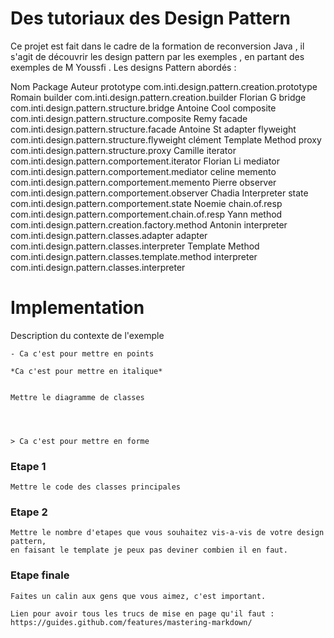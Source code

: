 # Des tutoriaux des Design Pattern 

  Ce projet est fait dans le cadre de la formation de reconversion Java ,
   il s'agit de découvrir les design pattern par les exemples , en partant des exemples de M Youssfi .
Les designs Pattern abordés : 

Nom                 Package                                             Auteur
prototype                   com.inti.design.pattern.creation.prototype		    Romain
builder                     com.inti.design.pattern.creation.builder		    Florian G
bridge                       com.inti.design.pattern.structure.bridge		    Antoine Cool
composite                    com.inti.design.pattern.structure.composite 	    Remy
facade                      com.inti.design.pattern.structure.facade		    Antoine  St  adapter
flyweight                    com.inti.design.pattern.structure.flyweight		    clément  Template Method
proxy                       com.inti.design.pattern.structure.proxy			    Camille
iterator                    com.inti.design.pattern.comportement.iterator	    Florian Li
mediator                    com.inti.design.pattern.comportement.mediator	            celine
memento                    com.inti.design.pattern.comportement.memento	            Pierre
observer                    com.inti.design.pattern.comportement.observer	            Chadia  Interpreter
state                        com.inti.design.pattern.comportement.state			        Noemie
chain.of.resp                   com.inti.design.pattern.comportement.chain.of.resp      Yann
method                      com.inti.design.pattern.creation.factory.method		Antonin 
 interpreter                   com.inti.design.pattern.classes.adapter
 adapter                     com.inti.design.pattern.classes.interpreter
 Template Method                  com.inti.design.pattern.classes.template.method
   interpreter                   com.inti.design.pattern.classes.interpreter
# Implementation

Description du contexte de l'exemple


    - Ca c'est pour mettre en points

    *Ca c'est pour mettre en italique*


    Mettre le diagramme de classes




    > Ca c'est pour mettre en forme

### Etape 1

    Mettre le code des classes principales

### Etape 2


    Mettre le nombre d'etapes que vous souhaitez vis-a-vis de votre design pattern, 
    en faisant le template je peux pas deviner combien il en faut.


### Etape finale

    Faites un calin aux gens que vous aimez, c'est important.

    Lien pour avoir tous les trucs de mise en page qu'il faut : https://guides.github.com/features/mastering-markdown/
